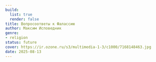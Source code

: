 ```yaml
---
build:
  list: true
  render: false
title: Вопросоответы к Фалассию
author: Максим Исповедник
genre:
- religion
status: future
cover: https://ir.ozone.ru/s3/multimedia-1-3/c1000/7168148463.jpg
date: 2025-08-13
---
```


